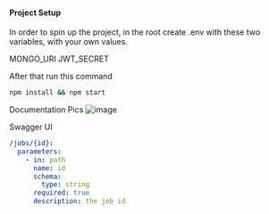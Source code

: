 #### Project Setup

In order to spin up the project, in the root create .env with these two variables, with your own values.

MONGO_URI
JWT_SECRET

After that run this command

```bash
npm install && npm start
```



Documentation Pics
![image](https://user-images.githubusercontent.com/93830840/203552155-1506c015-0bf6-4eb6-85fc-bca63ee94285.png)




Swagger UI

```yaml
/jobs/{id}:
  parameters:
    - in: path
      name: id
      schema:
        type: string
      required: true
      description: the job id
```
